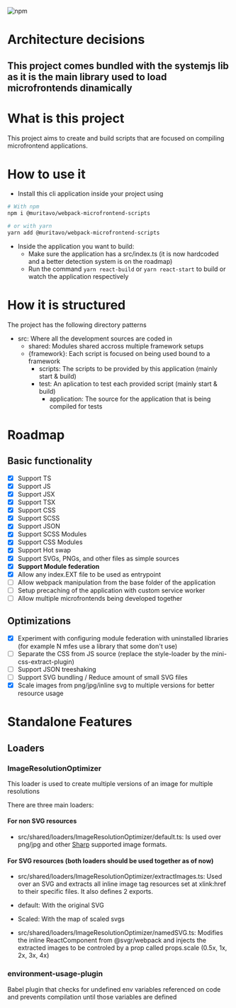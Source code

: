 ![npm](https://img.shields.io/npm/v/@muritavo/webpack-microfrontend-scripts)

# Architecture decisions

## This project comes bundled with the systemjs lib as it is the main library used to load microfrontends dinamically

# What is this project

This project aims to create and build scripts that are focused on compiling microfrontend applications.

# How to use it

- Install this cli application inside your project using

```bash
# With npm
npm i @muritavo/webpack-microfrontend-scripts

# or with yarn
yarn add @muritavo/webpack-microfrontend-scripts
```

- Inside the application you want to build:
  - Make sure the application has a src/index.ts (it is now hardcoded and a better detection system is on the roadmap)
  - Run the command `yarn react-build` or `yarn react-start` to build or watch the application respectively

# How it is structured

The project has the following directory patterns

- src: Where all the development sources are coded in
  - shared: Modules shared accross multiple framework setups
  - {framework}: Each script is focused on being used bound to a framework
    - scripts: The scripts to be provided by this application (mainly start & build)
    - test: An aplication to test each provided script (mainly start & build)
      - application: The source for the application that is being compiled for tests

# Roadmap

## Basic functionality

- [x] Support TS
- [x] Support JS
- [x] Support JSX
- [x] Support TSX
- [x] Support CSS
- [x] Support SCSS
- [x] Support JSON
- [x] Support SCSS Modules
- [x] Support CSS Modules
- [x] Support Hot swap
- [x] Support SVGs, PNGs, and other files as simple sources
- [x] **Support Module federation**
- [x] Allow any index.EXT file to be used as entrypoint
- [ ] Allow webpack manipulation from the base folder of the application
- [ ] Setup precaching of the application with custom service worker
- [ ] Allow multiple microfrontends being developed together

## Optimizations

- [x] Experiment with configuring module federation with uninstalled libraries (for example N mfes use a library that some don't use)
- [ ] Separate the CSS from JS source (replace the style-loader by the mini-css-extract-plugin)
- [ ] Support JSON treeshaking
- [ ] Support SVG bundling / Reduce amount of small SVG files
- [x] Scale images from png/jpg/inline svg to multiple versions for better resource usage

# Standalone Features

## Loaders

### ImageResolutionOptimizer

This loader is used to create multiple versions of an image for multiple resolutions

There are three main loaders:

#### For non SVG resources

- src/shared/loaders/ImageResolutionOptimizer/default.ts: Is used over png/jpg and other [Sharp]() supported image formats.

#### For SVG resources (both loaders should be used together as of now)

- src/shared/loaders/ImageResolutionOptimizer/extractImages.ts: Used over an SVG and extracts all inline image tag resources set at xlink:href to their specific files.
It also defines 2 exports.
- default: With the original SVG
- Scaled: With the map of scaled svgs

- src/shared/loaders/ImageResolutionOptimizer/namedSVG.ts: Modifies the inline ReactComponent from @svgr/webpack and injects the extracted images to be controled by a prop called props.scale (0.5x, 1x, 2x, 3x, 4x)

### environment-usage-plugin

Babel plugin that checks for undefined env variables referenced on code and prevents compilation until those variables are defined